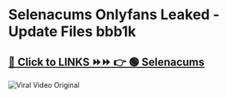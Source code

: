 
 # Selenacums Onlyfans Leaked - Update Files bbb1k

## <h2><a href="https://clipsfans.com/Selenacums&ref=git">🔗 Click to LINKS ⏩⏩ 👉 🟢 Selenacums </a></h2>

<a href="https://clipsfans.com/Selenacums&ref=git" rel="nofollow" data-target="animated-image.originalLink"><img src="https://i.ibb.co.com/xMMVF88/686577567.gif" alt="Viral Video Original" style="max-width: 100%; display: inline-block;" data-target="animated-image.originalImage"></a>

